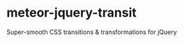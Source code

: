 meteor-jquery-transit
=====================

Super-smooth CSS transitions &amp; transformations for jQuery
